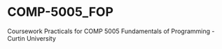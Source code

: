 # COMP-5005_FOP
 Coursework Practicals for COMP 5005 Fundamentals of Programming - Curtin University
